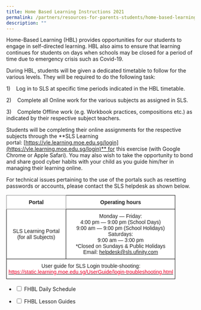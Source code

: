 ```yaml
---
title: Home Based Learning Instructions 2021
permalink: /partners/resources-for-parents-students/home-based-learning-instructions-2021
description: ""
---
```


Home-Based Learning (HBL) provides opportunities for our students to engage in self-directed learning. HBL also aims to ensure that learning continues for students on days when schools may be closed for a period of time due to emergency crisis such as Covid-19.

  

During HBL, students will be given a dedicated timetable to follow for the various levels. They will be required to do the following task:

  

1)    Log in to SLS at specific time periods indicated in the HBL timetable.

  

2)    Complete all Online work for the various subjects as assigned in SLS.

  

3)    Complete Offline work (e.g. Workbook practices, compositions etc.) as indicated by their respective subject teachers.

  

Students will be completing their online assignments for the respective subjects through the **SLS Learning portal: [https://vle.learning.moe.edu.sg/login](https://vle.learning.moe.edu.sg/login)** for this exercise (with Google Chrome or Apple Safari). You may also wish to take the opportunity to bond and share good cyber habits with your child as you guide him/her in managing their learning online.

  

For technical issues pertaining to the use of the portals such as resetting passwords or accounts, please contact the SLS helpdesk as shown below.

<style type="text/css">
.tg  {border-collapse:collapse;border-spacing:0;}
.tg td{border-color:black;border-style:solid;border-width:1px;font-family:Arial, sans-serif;font-size:14px;
  overflow:hidden;padding:10px 5px;word-break:normal;}
.tg th{border-color:black;border-style:solid;border-width:1px;font-family:Arial, sans-serif;font-size:14px;
  font-weight:normal;overflow:hidden;padding:10px 5px;word-break:normal;}
.tg .tg-fyfk{background-color:#FFF;border-color:inherit;font-weight:bold;text-align:center;vertical-align:top}
.tg .tg-9hzb{background-color:#FFF;font-weight:bold;text-align:center;vertical-align:top}
.tg .tg-f4yw{background-color:#FFF;text-align:center;vertical-align:middle}
</style>
<table class="tg">
<thead>
  <tr>
    <th class="tg-fyfk">Portal<br></th>
    <th class="tg-9hzb">Operating hours<br></th>
  </tr>
</thead>
<tbody>
  <tr>
    <td class="tg-f4yw">SLS Learning Portal<br>(for all Subjects)<br></td>
    <td class="tg-f4yw">Monday ― Friday:<br>4:00 pm ― 9:00 pm (School Days)<br>9:00 am ― 9:00 pm (School Holidays)<br>Saturdays:<br>9:00 am ― 3:00 pm<br>*Closed on Sundays &amp; Public Holidays<br>Email: <a href="mailto:helpdesk@sls.ufinity.com">helpdesk@sls.ufinity.com</a><br></td>
  </tr>
  <tr>
    <td class="tg-f4yw" colspan="2">User guide for SLS Login trouble-shooting:<br><a href="https://static.learning.moe.edu.sg/UserGuide/login-troubleshooting.html"><span style="text-decoration:none;color:#EB0028">https://static.learning.moe.edu.sg/UserGuide/login-troubleshooting.html</span></a></td>
  </tr>
</tbody>
</table>

<ul class="jekyllcodex_accordion">
  <li>
    <input type="checkbox" id="accordion1">
    <label for="accordion1">FHBL Daily Schedule</label>
    <div>
      <p> </p>
    </div>
	</li>
	<li>
    <input type="checkbox" id="accordion2">
    <label for="accordion2">FHBL Lesson Guides</label>
    <div>
      <p> </p>
    </div>
	</li>
</ul>	